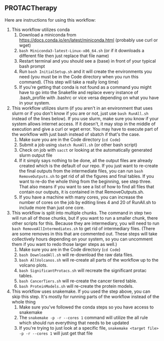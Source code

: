 ## PROTACTherapy

Here are instructions for using this workflow:
1. This workflow utilizes conda
    1. Download a miniconda from https://docs.conda.io/en/latest/miniconda.html (probably use curl or wget)
    2. ```bash Miniconda3-latest-Linux-x86_64.sh``` (or if it downloads a different file then just replace that file name)
    3. Restart terminal and you should see a (base) in front of your typical bash prompt
    4. Run ```bash InitialSetup.sh``` and it will create the environments you need (you must be in the Code directory when you run this command). (This step will take a really long time)
    5. If you're getting that conda is not found as a command you might have to go into the Snakefile and replace every instance of .bash_profile with .bashrc or vice versa depending on what you have in your system.
2. This workflow utilizes slurm (if you aren't in an environment that uses slurm or if you don't know if you are or not, just use ```bash RunAll.sh``` instead of the lines below). If you use slurm, make sure you know if your system allows internet access. If it doesn't, it may stop in the middle of execution and give a curl or wget error. You may have to execute part of the workflow with just bash instead of sbatch if that's the case. 
    1. Make sure you are in the Code directory (```cd Code```)
    2. Submit a job using ```sbatch RunAll.sh``` (or other bash script)
    3. Check on job with ```sacct``` or looking at the automatically generated slurm output file
    4. If it simply says nothing to be done, all the output files are already created which is the default of our repo. If you just want to re-create the final outputs from the intermediate files, you can run ```bash RemoveOutputs.sh``` to get rid of all the figures and final tables. If you want to re-do the whole thing from the beginning, see step three. That also means if you want to see a list of how to find all files that contain our outputs, it is contained in that RemoveOutputs.sh.
    5. If you have a machine with many cores, you can increase the number of cores on the job by editing lines 4 and 20 of RunAll.sh to include more than just one core.
3. This workflow is split into multiple chunks. The command in step two will run all of those chunks, but if you want to run a smaller chunk, there other scripts for this. Because they are intermediary, you will need to run ```bash RemoveAllIntermediates.sh``` to get rid of intermediary files. (There are some removes in this that are commented out. These steps will take collectively hours depending on your system, so you can uncomment them if you want to redo those larger steps as well.)
    1. Make sure you are in the Code directory (```cd Code```)
    2. ```bash DownloadAll.sh``` will re-download the raw data files.
    3. ```bash AllVolcanos.sh``` will re-create all parts of the workflow up to the volcano plots.
    4. ```bash SignificantProtacs.sh``` will recreate the significant protac tables.
    5. ```bash CancerTiers.sh``` will re-create the cancer tiered table.
    6. ```bash ProteinModels.sh``` will re-create the protein models.
4. This workflow uses snakemake. If you used the step above, you can skip this step. It's mostly for running parts of the workflow instead of the whole thing
    1. Make sure you've followed the conda steps so you have access to snakemake
    2. The ```snakemake -p -r --cores 1``` command will utilize the all rule which should run everything that needs to be updated
    3. If you're trying to just look at a specific file, ```snakemake <target file> -p -r --cores 1``` will just get that file

